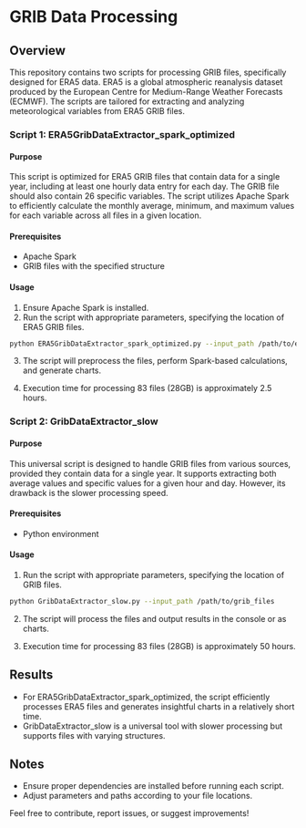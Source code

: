 # GRIB Data Processing

## Overview

This repository contains two scripts for processing GRIB files, specifically designed for ERA5 data. ERA5 is a global atmospheric reanalysis dataset produced by the European Centre for Medium-Range Weather Forecasts (ECMWF). The scripts are tailored for extracting and analyzing meteorological variables from ERA5 GRIB files.

### Script 1: ERA5GribDataExtractor_spark_optimized

#### Purpose

This script is optimized for ERA5 GRIB files that contain data for a single year, including at least one hourly data entry for each day. The GRIB file should also contain 26 specific variables. The script utilizes Apache Spark to efficiently calculate the monthly average, minimum, and maximum values for each variable across all files in a given location.

#### Prerequisites

- Apache Spark
- GRIB files with the specified structure

#### Usage

1. Ensure Apache Spark is installed.
2. Run the script with appropriate parameters, specifying the location of ERA5 GRIB files.

```bash
python ERA5GribDataExtractor_spark_optimized.py --input_path /path/to/era5_grib_files
```

3. The script will preprocess the files, perform Spark-based calculations, and generate charts.

4. Execution time for processing 83 files (28GB) is approximately 2.5 hours.

### Script 2: GribDataExtractor_slow

#### Purpose

This universal script is designed to handle GRIB files from various sources, provided they contain data for a single year. It supports extracting both average values and specific values for a given hour and day. However, its drawback is the slower processing speed.

#### Prerequisites

- Python environment

#### Usage

1. Run the script with appropriate parameters, specifying the location of GRIB files.

```bash
python GribDataExtractor_slow.py --input_path /path/to/grib_files
```

2. The script will process the files and output results in the console or as charts.

3. Execution time for processing 83 files (28GB) is approximately 50 hours.

## Results

- For ERA5GribDataExtractor_spark_optimized, the script efficiently processes ERA5 files and generates insightful charts in a relatively short time.
- GribDataExtractor_slow is a universal tool with slower processing but supports files with varying structures.

## Notes

- Ensure proper dependencies are installed before running each script.
- Adjust parameters and paths according to your file locations.

Feel free to contribute, report issues, or suggest improvements!
